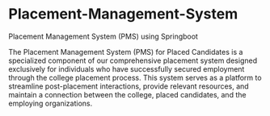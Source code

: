 # Placement-Management-System
Placement Management System (PMS) using Springboot

The Placement Management System (PMS) for Placed Candidates is a specialized component of our comprehensive placement system designed exclusively for 
individuals who have successfully secured employment through the college placement process. 
This system serves as a platform to streamline post-placement interactions, provide relevant resources, and maintain a connection between the college, placed candidates, 
and the employing organizations.
